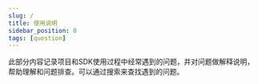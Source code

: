 ```yaml
---
slug: /
title: 使用说明
sidebar_position: 0
tags: [question]
---
```


此部分内容记录项目和SDK使用过程中经常遇到的问题，并对问题做解释说明，帮助理解和问题排查。可以通过搜索来查找遇到的问题。